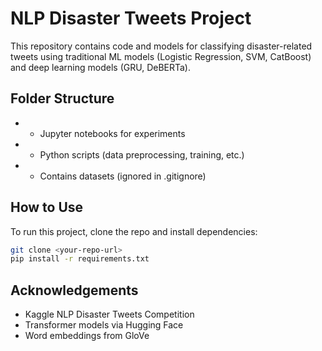 # NLP Disaster Tweets Project

This repository contains code and models for classifying disaster-related tweets using traditional ML models (Logistic Regression, SVM, CatBoost) and deep learning models (GRU, DeBERTa).

## Folder Structure
-  - Jupyter notebooks for experiments
-  - Python scripts (data preprocessing, training, etc.)
-  - Contains datasets (ignored in .gitignore)

## How to Use
To run this project, clone the repo and install dependencies:

```bash
git clone <your-repo-url>
pip install -r requirements.txt
```

## Acknowledgements
- Kaggle NLP Disaster Tweets Competition
- Transformer models via Hugging Face
- Word embeddings from GloVe

